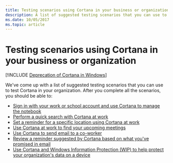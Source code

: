 ```yaml
---
title: Testing scenarios using Cortana in your business or organization
description: A list of suggested testing scenarios that you can use to test Cortana in your organization.
ms.date: 10/05/2017
ms.topic: article
--- 
```


# Testing scenarios using Cortana in your business or organization
<!--Using include for Cortana in Windows deprecation -->
[!INCLUDE [Deprecation of Cortana in Windows](./includes/cortana-deprecation.md)] 

We've come up with a list of suggested testing scenarios that you can use to test Cortana in your organization. After you complete all the scenarios, you should be able to: 

- [Sign in with your work or school account and use Cortana to manage the notebook](./cortana-at-work-scenario-1.md)
- [Perform a quick search with Cortana at work](./cortana-at-work-scenario-2.md)
- [Set a reminder for a specific location using Cortana at work](./cortana-at-work-scenario-3.md)
- [Use Cortana at work to find your upcoming meetings](./cortana-at-work-scenario-4.md)
- [Use Cortana to send email to a co-worker](./cortana-at-work-scenario-5.md)
- [Review a reminder suggested by Cortana based on what you&#39;ve promised in email](./cortana-at-work-scenario-6.md)
- [Use Cortana and Windows Information Protection (WIP) to help protect your organization&#39;s data on a device](./cortana-at-work-scenario-7.md)
